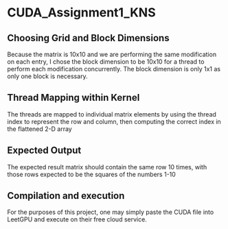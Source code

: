 # CUDA_Assignment1_KNS

## Choosing Grid and Block Dimensions
Because the matrix is 10x10 and we are performing the same modification on each entry, I chose the block dimension to be 10x10 for a thread to perform each modification concurrently. 
The block dimension is only 1x1 as only one block is necessary.

## Thread Mapping within Kernel
The threads are mapped to individual matrix elements by using the thread index to represent the row and column, then computing the correct index in the flattened 2-D array

## Expected Output
The expected result matrix should contain the same row 10 times, with those rows expected to be the squares of the numbers 1-10

## Compilation and execution
For the purposes of this project, one may simply paste the CUDA file into LeetGPU and execute on their free cloud service.

